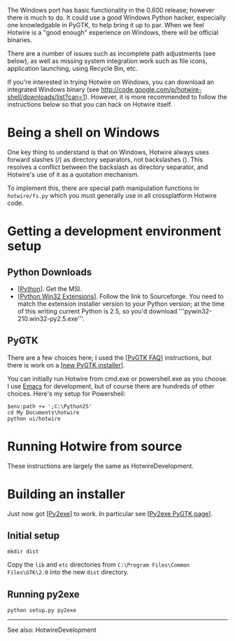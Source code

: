 The Windows port has basic functionality in the 0.600 release; however there is much to do.  It could use a good Windows Python hacker, especially one knowledgable in PyGTK, to help bring it up to par.  When we feel Hotwire is a "good enough" experience on Windows, there will be official binaries.

There are a number of issues such as incomplete path adjustments (see below), as well as
missing system integration work such as file icons, application launching, using Recycle Bin, etc.

If you're interested in trying Hotwire on Windows, you can download an integrated Windows binary (see http://code.google.com/p/hotwire-shell/downloads/list?can=1).  However, it is more recommended to follow the instructions below so that you can hack on Hotwire itself.

# Being a shell on Windows #

One key thing to understand is that on Windows, Hotwire always uses forward slashes (/) as directory separators, not backslashes (\).  This resolves a conflict between the backslash as directory separator, and Hotwire's use of it as a quotation mechanism.

To implement this, there are special path manipulation functions in `hotwire/fs.py` which you must generally use in all crossplatform Hotwire code.

# Getting a development environment setup #

## Python Downloads ##

  * [[Python](http://python.org/download/)].  Get the MSI.
  * [[Python Win32 Extensions](http://python.net/crew/mhammond/win32/Downloads.html)].  Follow the link to Sourceforge.  You need to match the extension installer version to your Python version; at the time of this writing current Python is 2.5, so you'd download '''pywin32-210.win32-py2.5.exe'''.

## PyGTK ##

There are a few choices here; I used the [[PyGTK FAQ](http://faq.pygtk.org/index.py?req=show&file=faq21.001.htp)] instructions, but
there is work on a [[new PyGTK installer](http://aruiz.typepad.com/siliconisland/2007/05/tango_and_gtk_l.html)].

You can initially run Hotwire from cmd.exe or powershell.exe as you choose.  I use
[Emacs](ftp://ftp.gnu.org/gnu/emacs/windows/) for development, but of course there are hundreds of other choices.
Here's my setup for Powershell:

```
$env:path += ';C:\Python25'
cd My Documents\hotwire
python ui/hotwire
```

# Running Hotwire from source #

These instructions are largely the same as HotwireDevelopment.

# Building an installer #

Just now got [[Py2exe](http://www.py2exe.org/)] to work.  In particular see [[Py2exe PyGTK page](http://www.py2exe.org/index.cgi/Py2exeAndPyGTK)].

## Initial setup ##

```
mkdir dist
```

Copy the `lib` and `etc` directories from `C:\Program Files\Common Files\GTK\2.0` into the new `dist` directory.

## Running py2exe ##

```
python setup.py py2exe
```


---


See also: HotwireDevelopment